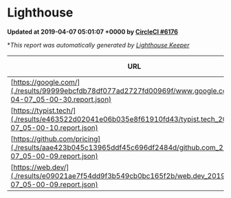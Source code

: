 
# Lighthouse

**Updated at 2019-04-07 05:01:07 +0000 by [CircleCI #6176](https://circleci.com/gh/ItinerisLtd/lighthouse-keeper-example/6176)**

**This report was automatically generated by [Lighthouse Keeper](https://github.com/itinerisltd/lighthouse-keeper)*

| URL | Performance | Accessibility | Best Practices | SEO | PWA | Updated At |
| --- | --- | --- | --- | --- | --- | --- |
| [https://google.com/](./results/99999ebcfdb78df077ad2727fd00969f/www.google.com_2019-04-07_05-00-30.report.json) | 0.95 | 0.71 | 0.93 | 0.82 | 0.58 | 2019-04-07T05:00:30.110Z |
| [https://typist.tech/](./results/e463522d02041e06b035e8f61910fd43/typist.tech_2019-04-07_05-00-10.report.json) | 1 |  |  |  |  | 2019-04-07T05:00:10.952Z |
| [https://github.com/pricing](./results/aae423b045c13965ddf45c696df2484d/github.com_2019-04-07_05-00-09.report.json) | 0.88 | 0.89 | 0.93 | 0.9 | 0.58 | 2019-04-07T05:00:09.741Z |
| [https://web.dev/](./results/e09021ae7f54dd9f3b549cb0bc165f2b/web.dev_2019-04-07_05-00-09.report.json) | 0.92 | 0.93 | 1 | 0.96 | 1 | 2019-04-07T05:00:09.774Z |
